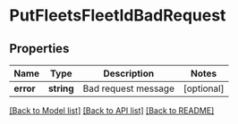 # PutFleetsFleetIdBadRequest

## Properties
Name | Type | Description | Notes
------------ | ------------- | ------------- | -------------
**error** | **string** | Bad request message | [optional] 

[[Back to Model list]](../README.md#documentation-for-models) [[Back to API list]](../README.md#documentation-for-api-endpoints) [[Back to README]](../README.md)


